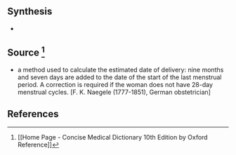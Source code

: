 ## Synthesis
- 
## Source [^1]
- a method used to calculate the estimated date of delivery: nine months and seven days are added to the date of the start of the last menstrual period. A correction is required if the woman does not have 28-day menstrual cycles. \[F. K. Naegele (1777-1851), German obstetrician]
## References

[^1]: [[Home Page - Concise Medical Dictionary 10th Edition by Oxford Reference]]